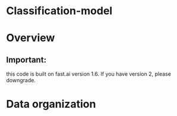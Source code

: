 # Classification-model

# Overview
## Important:
this code is built on fast.ai version 1.6. If you have version 2, please downgrade.

# Data organization


